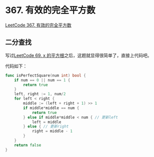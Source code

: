 # 367. 有效的完全平方数

[LeetCode 367. 有效的完全平方数](https://leetcode.cn/problems/valid-perfect-square/)

## 二分查找

写过[LeetCode 69. x 的平方根](https://leetcode.cn/problems/sqrtx/)之后，这题就显得很简单了，直接上代码吧。

代码如下：

```go
func isPerfectSquare(num int) bool {
	if num == 0 || num == 1 {
		return true
	}
	left, right := 1, num/2
	for left < right {
		middle := (left + right + 1) >> 1
		if middle*middle == num {
			return true
		} else if middle*middle < num { // 更新left
			left = middle
		} else { // 更新right
			right = middle - 1
		}
	}
	return false
}
```













